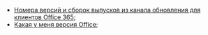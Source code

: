 - [Номера версий и сборок выпусков из канала обновления для клиентов Office 365](/officeupdates/update-history-office365-proplus-by-date);
- [Какая у меня версия Office](https://support.office.com/article/What-version-of-Office-am-I-using-932788b8-a3ce-44bf-bb09-e334518b8b19);